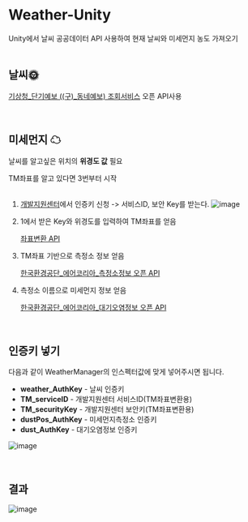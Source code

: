# Weather-Unity
Unity에서 날씨 공공데이터 API 사용하여 현재 날씨와 미세먼지 농도 가져오기
<br><br>

## 날씨🌞

[기상청_단기예보 ((구)_동네예보) 조회서비스](https://www.data.go.kr/data/15084084/openapi.do) 오픈 API사용

<br>

## 미세먼지 ☁

날씨를 알고싶은 위치의 **위경도 값** 필요

TM좌표를 알고 있다면 3번부터 시작
<br><br>

1. [개발지원센터](https://sgis.kostat.go.kr/developer/html/main.html)에서 인증키 신청 -> 서비스ID, 보안 Key를 받는다.
![image](https://user-images.githubusercontent.com/28985207/207206633-d7b63b07-66d5-4c00-8a41-80adcc2d3d26.png)

2. 1에서 받은 Key와 위경도를 입력하여 TM좌표를 얻음

   [좌표변환 API](https://sgis.kostat.go.kr/developer/html/newOpenApi/api/dataApi/coord.html)
3. TM좌표 기반으로 측정소 정보 얻음
    
    [한국환경공단_에어코리아_측정소정보 오픈 API](https://www.data.go.kr/data/15073877/openapi.do)
4. 측정소 이름으로 미세먼지 정보 얻음

    [한국환경공단_에어코리아_대기오염정보 오픈 API](https://www.data.go.kr/data/15073861/openapi.do)

<br>

## 인증키 넣기

다음과 같이 WeatherManager의 인스펙터값에 맞게 넣어주시면 됩니다.
- **weather_AuthKey** - 날씨 인증키
- **TM_serviceID** - 개발지원센터 서비스ID(TM좌표변환용)
- **TM_securityKey** - 개발지원센터 보안키(TM좌표변환용)
- **dustPos_AuthKey** - 미세먼지측정소 인증키
- **dust_AuthKey** - 대기오염정보 인증키

![image](https://user-images.githubusercontent.com/28985207/207208479-9613670f-ffd1-4f1b-9518-6f9429fce29e.png)

<br>

## 결과
![image](https://user-images.githubusercontent.com/28985207/207206575-be1f798c-0323-4125-b650-0f91307cb4e9.png)